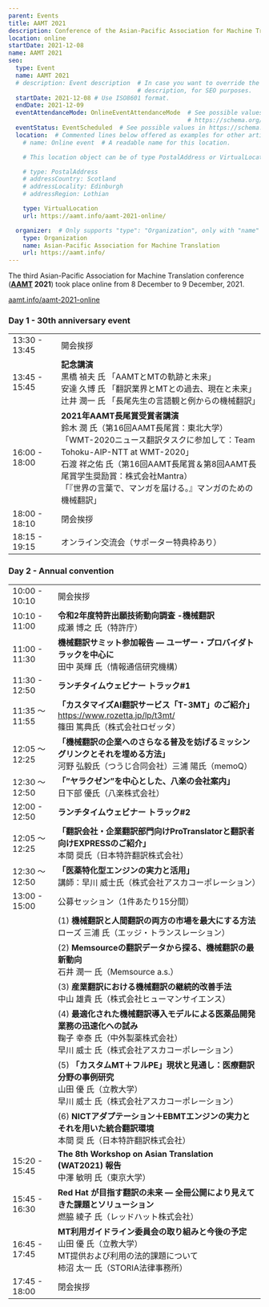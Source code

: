 ```yaml
---
parent: Events
title: AAMT 2021
description: Conference of the Asian-Pacific Association for Machine Translation
location: online
startDate: 2021-12-08
name: AAMT 2021
seo:
  type: Event
  name: AAMT 2021
  # description: Event description  # In case you want to override the value of the page
                                    # description, for SEO purposes.
  startDate: 2021-12-08 # Use ISO8601 format.
  endDate: 2021-12-09
  eventAttendanceMode: OnlineEventAttendanceMode  # See possible values in
                                                  # https://schema.org/EventAttendanceModeEnumeration
  eventStatus: EventScheduled  # See possible values in https://schema.org/EventStatusType
  location:  # Commented lines below offered as examples for other articles.
    # name: Online event  # A readable name for this location.

    # This location object can be of type PostalAddress or VirtualLocation. See examples below:

    # type: PostalAddress
    # addressCountry: Scotland
    # addressLocality: Edinburgh
    # addressRegion: Lothian

    type: VirtualLocation
    url: https://aamt.info/aamt-2021-online/

  organizer:  # Only supports "type": "Organization", only with "name" and "url" fields.
    type: Organization
    name: Asian-Pacific Association for Machine Translation
    url: https://aamt.info/
---
```


The third Asian-Pacific Association for Machine Translation conference (**[AAMT](../associations/aamt.md) 2021**) took place online from 8 December to 9 December, 2021.

[aamt.info/aamt-2021-online](https://aamt.info/aamt-2021-online/)

### Day 1 - 30th anniversary event

|     |     |
| --- | --- |
| 13:30 - 13:45 | 開会挨拶 |
| 13:45 - 15:45 | **記念講演** <br>黒橋 禎夫 氏 「AAMTとMTの軌跡と未来」 <br>安達 久博 氏 「翻訳業界とMTとの過去、現在と未来」 <br>辻井 潤一 氏 「長尾先生の言語観と例からの機械翻訳」 |
| 16:00 - 18:00 | **2021年AAMT長尾賞受賞者講演** <br>鈴木 潤 氏（第16回AAMT長尾賞：東北大学） <br>「WMT-2020ニュース翻訳タスクに参加して：Team Tohoku-AIP-NTT at WMT-2020」 <br>石渡 祥之佑 氏（第16回AAMT長尾賞＆第8回AAMT長尾賞学生奨励賞：株式会社Mantra） <br>「『世界の言葉で、マンガを届ける。』マンガのための機械翻訳」 |
| 18:00 - 18:10 | 閉会挨拶 |
| 18:15 - 19:15	| オンライン交流会（サポーター特典枠あり） |


### Day 2 - Annual convention

|     |     |
| --- | --- |
| 10:00 - 10:10 | 開会挨拶 |
| 10:10 - 11:00 | **令和2年度特許出願技術動向調査 -機械翻訳** <br>成瀬 博之 氏（特許庁） |
| 11:00 - 11:30 | **機械翻訳サミット参加報告 — ユーザー・プロバイダトラックを中心に** <br>田中 英輝 氏（情報通信研究機構） |
| 11:30 - 12:50 | **ランチタイムウェビナー トラック#1** |
| 11:35 ～ 11:55 | **「カスタマイズAI翻訳サービス「T-3MT」のご紹介」** https://www.rozetta.jp/lp/t3mt/ <br>篠田 篤典氏（株式会社ロゼッタ） |
| 12:05 ～ 12:25 | **「機械翻訳の企業へのさらなる普及を妨げるミッシングリンクとそれを埋める方法」** <br>河野 弘毅氏（つうじ合同会社）三浦 陽氏（memoQ） |
| 12:30 ～ 12:50 | **「”ヤラクゼン”を中心とした、八楽の会社案内」** <br>日下部 優氏（八楽株式会社） |
| 12:00 - 12:50 | **ランチタイムウェビナー トラック#2** |
| 12:05 ～ 12:25 | **「翻訳会社・企業翻訳部門向けProTranslatorと翻訳者向けEXPRESSのご紹介」** <br>本間 奨氏（日本特許翻訳株式会社） |
| 12:30 ～ 12:50 | **「医薬特化型エンジンの実力と活用」** <br>講師：早川 威士氏（株式会社アスカコーポレーション） |
| 13:00 - 15:00	| 公募セッション（1件あたり15分間） |
| | (1) **機械翻訳と人間翻訳の両方の市場を最大にする方法** <br> ローズ 三浦 氏（エッジ・トランスレーション） |
| | (2) **Memsourceの翻訳データから探る、機械翻訳の最新動向** <br>石井 潤一 氏（Memsource a.s.） |
| | (3) **産業翻訳における機械翻訳の継続的改善手法** <br>中山 雄貴 氏（株式会社ヒューマンサイエンス） |
| | (4) **最適化された機械翻訳導入モデルによる医薬品開発業務の迅速化への試み** <br>鞠子 幸泰 氏（中外製薬株式会社）<br> 早川 威士 氏（株式会社アスカコーポレーション） |
| | (5) **「カスタムMT＋フルPE」現状と見通し：医療翻訳分野の事例研究** <br>山田 優 氏（立教大学） <br>早川 威士 氏（株式会社アスカコーポレーション） |
| | (6) **NICTアダプテーション＋EBMTエンジンの実力とそれを用いた統合翻訳環境** <br>本間 奨 氏（日本特許翻訳株式会社） |
| 15:20 - 15:45 | **The 8th Workshop on Asian Translation (WAT2021) 報告** <br>中澤 敏明 氏（東京大学） |
| 15:45 - 16:30 | **Red Hat が目指す翻訳の未来 — 全冊公開により見えてきた課題とソリューション** <br>燃脇 綾子 氏（レッドハット株式会社） |
| 16:45 - 17:45 | **MT利用ガイドライン委員会の取り組みと今後の予定** <br>山田 優 氏（立教大学） <br>MT提供および利用の法的課題について <br>柿沼 太一 氏（STORIA法律事務所） |
| 17:45 - 18:00 | 閉会挨拶 |
